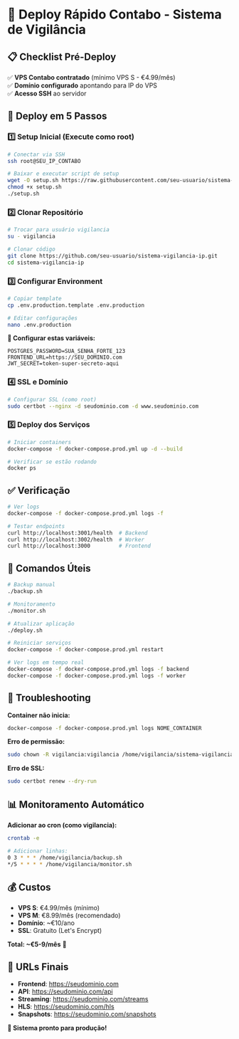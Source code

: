 # 🚀 Deploy Rápido Contabo - Sistema de Vigilância

## 📋 Checklist Pré-Deploy

✅ **VPS Contabo contratado** (mínimo VPS S - €4.99/mês)  
✅ **Domínio configurado** apontando para IP do VPS  
✅ **Acesso SSH** ao servidor  

## 🎯 Deploy em 5 Passos

### 1️⃣ **Setup Inicial (Execute como root)**

```bash
# Conectar via SSH
ssh root@SEU_IP_CONTABO

# Baixar e executar script de setup
wget -O setup.sh https://raw.githubusercontent.com/seu-usuario/sistema-vigilancia-ip/main/contabo-setup.sh
chmod +x setup.sh
./setup.sh
```

### 2️⃣ **Clonar Repositório**

```bash
# Trocar para usuário vigilancia
su - vigilancia

# Clonar código
git clone https://github.com/seu-usuario/sistema-vigilancia-ip.git
cd sistema-vigilancia-ip
```

### 3️⃣ **Configurar Environment**

```bash
# Copiar template
cp .env.production.template .env.production

# Editar configurações
nano .env.production
```

**📝 Configurar estas variáveis:**
```env
POSTGRES_PASSWORD=SUA_SENHA_FORTE_123
FRONTEND_URL=https://SEU_DOMINIO.com
JWT_SECRET=token-super-secreto-aqui
```

### 4️⃣ **SSL e Domínio**

```bash
# Configurar SSL (como root)
sudo certbot --nginx -d seudominio.com -d www.seudominio.com
```

### 5️⃣ **Deploy dos Serviços**

```bash
# Iniciar containers
docker-compose -f docker-compose.prod.yml up -d --build

# Verificar se estão rodando
docker ps
```

## ✅ **Verificação**

```bash
# Ver logs
docker-compose -f docker-compose.prod.yml logs -f

# Testar endpoints
curl http://localhost:3001/health  # Backend
curl http://localhost:3002/health  # Worker
curl http://localhost:3000         # Frontend
```

## 🔧 **Comandos Úteis**

```bash
# Backup manual
./backup.sh

# Monitoramento
./monitor.sh

# Atualizar aplicação
./deploy.sh

# Reiniciar serviços
docker-compose -f docker-compose.prod.yml restart

# Ver logs em tempo real
docker-compose -f docker-compose.prod.yml logs -f backend
docker-compose -f docker-compose.prod.yml logs -f worker
```

## 🚨 **Troubleshooting**

**Container não inicia:**
```bash
docker-compose -f docker-compose.prod.yml logs NOME_CONTAINER
```

**Erro de permissão:**
```bash
sudo chown -R vigilancia:vigilancia /home/vigilancia/sistema-vigilancia-ip/data
```

**Erro de SSL:**
```bash
sudo certbot renew --dry-run
```

## 📊 **Monitoramento Automático**

**Adicionar ao cron (como vigilancia):**
```bash
crontab -e

# Adicionar linhas:
0 3 * * * /home/vigilancia/backup.sh
*/5 * * * * /home/vigilancia/monitor.sh
```

## 💰 **Custos**

- **VPS S**: €4.99/mês (mínimo)
- **VPS M**: €8.99/mês (recomendado)
- **Domínio**: ~€10/ano
- **SSL**: Gratuito (Let's Encrypt)

**Total: ~€5-9/mês** 💸

## 🎉 **URLs Finais**

- **Frontend**: https://seudominio.com
- **API**: https://seudominio.com/api
- **Streaming**: https://seudominio.com/streams
- **HLS**: https://seudominio.com/hls
- **Snapshots**: https://seudominio.com/snapshots

**🚀 Sistema pronto para produção!** 